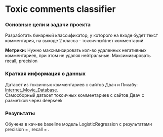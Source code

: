 # Toxic comments classifier

### Основные цели и задачи проекта

Разработать бинарный классификатор, у которого на входе будет текст комментария, на выходе 2 класса - токсичный/нет комментарий.

**Метрики:** Нужно максимизировать кол-во удаленных негативных комментариев, при этом не удаляя нейтральные. Максимизировать recall, precision

### Краткая информация о данных

Датасет из токсичных комментариев с сайтов Двач и Пикабу: [Internet_Movie_Database](https://www.kaggle.com/datasets/blackmoon/russian-language-toxic-comments).  
Самосборный датасет токсичных комментариев с сайтов Двач с разметкой через deepseek

### Результаты
Обучена в кач-ве baseline модель LogisticRegression с результатами precision = , recall = . 
